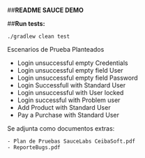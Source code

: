 
##**README SAUCE DEMO**

##**Run tests:**
```
./gradlew clean test
```

Escenarios de Prueba Planteados
- Login unsuccessful empty Credentials
- Login unsuccessful empty field User
- Login unsuccessful empty field Password
- Login Successfull with Standard User
- Login unsuccessful with User locked
- Login successful with Problem user
- Add Product with Standard User
- Pay a Purchase with Standard User

Se adjunta como documentos extras:

    - Plan de Pruebas SauceLabs CeibaSoft.pdf
    - ReporteBugs.pdf
